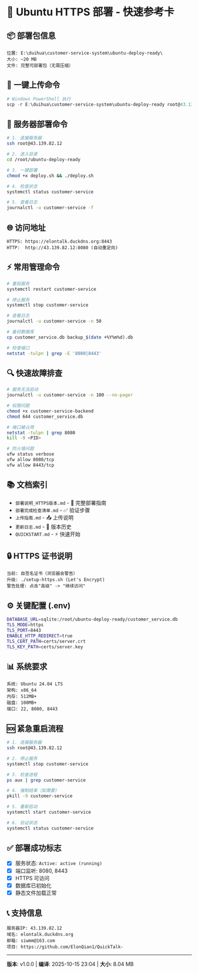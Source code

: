 # 🚀 Ubuntu HTTPS 部署 - 快速参考卡

## 📦 部署包信息
```
位置: E:\duihua\customer-service-system\ubuntu-deploy-ready\
大小: ~20 MB
文件: 完整可部署包（无需压缩）
```

## 🎯 一键上传命令
```powershell
# Windows PowerShell 执行
scp -r E:\duihua\customer-service-system\ubuntu-deploy-ready root@43.139.82.12:/root/
```

## 🔧 服务器部署命令
```bash
# 1. 连接服务器
ssh root@43.139.82.12

# 2. 进入目录
cd /root/ubuntu-deploy-ready

# 3. 一键部署
chmod +x deploy.sh && ./deploy.sh

# 4. 检查状态
systemctl status customer-service

# 5. 查看日志
journalctl -u customer-service -f
```

## 🌐 访问地址
```
HTTPS: https://elontalk.duckdns.org:8443
HTTP:  http://43.139.82.12:8080 (自动重定向)
```

## ⚡ 常用管理命令
```bash
# 重启服务
systemctl restart customer-service

# 停止服务
systemctl stop customer-service

# 查看日志
journalctl -u customer-service -n 50

# 备份数据库
cp customer_service.db backup_$(date +%Y%m%d).db

# 检查端口
netstat -tulpn | grep -E '8080|8443'
```

## 🔍 快速故障排查
```bash
# 服务无法启动
journalctl -u customer-service -n 100 --no-pager

# 权限问题
chmod +x customer-service-backend
chmod 644 customer_service.db

# 端口被占用
netstat -tulpn | grep 8080
kill -9 <PID>

# 防火墙问题
ufw status verbose
ufw allow 8080/tcp
ufw allow 8443/tcp
```

## 📚 文档索引
- `部署说明_HTTPS版本.md` - 📖 完整部署指南
- `部署完成检查清单.md` - ✅ 验证步骤
- `上传指南.md` - 📤 上传说明
- `更新日志.md` - 📝 版本历史
- `QUICKSTART.md` - ⚡ 快速开始

## 🔒 HTTPS 证书说明
```
当前: 自签名证书（浏览器会警告）
升级: ./setup-https.sh (Let's Encrypt)
警告处理: 点击"高级" -> "继续访问"
```

## ⚙️ 关键配置 (.env)
```bash
DATABASE_URL=sqlite:/root/ubuntu-deploy-ready/customer_service.db
TLS_MODE=https
TLS_PORT=8443
ENABLE_HTTP_REDIRECT=true
TLS_CERT_PATH=certs/server.crt
TLS_KEY_PATH=certs/server.key
```

## 📊 系统要求
```
系统: Ubuntu 24.04 LTS
架构: x86_64
内存: 512MB+
磁盘: 100MB+
端口: 22, 8080, 8443
```

## 🆘 紧急重启流程
```bash
# 1. 连接服务器
ssh root@43.139.82.12

# 2. 停止服务
systemctl stop customer-service

# 3. 检查进程
ps aux | grep customer-service

# 4. 强制结束（如需要）
pkill -9 customer-service

# 5. 重新启动
systemctl start customer-service

# 6. 验证状态
systemctl status customer-service
```

## ✅ 部署成功标志
- [x] 服务状态: `Active: active (running)`
- [x] 端口监听: 8080, 8443
- [x] HTTPS 可访问
- [x] 数据库已初始化
- [x] 静态文件加载正常

## 📞 支持信息
```
服务器IP: 43.139.82.12
域名: elontalk.duckdns.org
邮箱: siwmm@163.com
项目: https://github.com/ElonQian1/QuickTalk-
```

---
**版本**: v1.0.0 | **编译**: 2025-10-15 23:04 | **大小**: 8.04 MB
